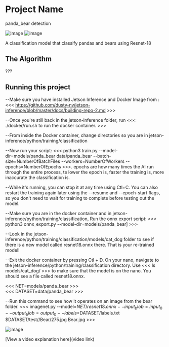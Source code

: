 # Project Name

panda_bear detection

![image](https://github.com/Michael13527/panda_bear-detection/assets/173301284/740a53d8-bf1b-4784-aa3e-f79df6a0f890)
![image](https://github.com/Michael13527/panda_bear-detection/assets/173301284/390eda6c-be4f-4c1c-9f7e-ec86205ba871)

A classification model that classify pandas and bears using Resnet-18

## The Algorithm

???

## Running this project
--Make sure you have installed Jetson Inference and Docker Image from :   <<< https://github.com/dusty-nv/jetson-inference/blob/master/docs/building-repo-2.md >>>

--Once you're still back in the jetson-inference folder, run          <<< ./docker/run.sh to run the docker container. >>>

--From inside the Docker container, change directories so you are in jetson-inference/python/training/classification

--Now run your script:        <<< python3 train.py --model-dir=models/panda_bear data/panda_bear --batch-size=NumberOfBatchFiles --workers=NumberOfWorkers --epochs=NumberOfEpochs >>>. 
        epochs are how many times the AI run through the entire process, te lower the epoch is, faster the training is, more inaccurate the classification is. 

--While it's running, you can stop it at any time using Ctl+C. You can also restart the training again later using the --resume and --epoch-start flags, so you don't need to wait for training to complete before testing out the model.

--Make sure you are in the docker container and in jetson-inference/python/training/classification, Run the onnx export script:          <<< python3 onnx_export.py --model-dir=models/panda_bear] >>>

--Look in the jetson-inference/python/training/classification/models/cat_dog folder to see if there is a new model called resnet18.onnx there. That is your re-trained model!

--Exit the docker container by pressing Ctl + D.
On your nano, navigate to the jetson-inference/python/training/classification directory.
Use <<< ls models/cat_dog/ >>> to make sure that the model is on the nano. You should see a file called resnet18.onnx.


<<< NET=models/panda_bear >>>                                                                                                                                                                  
<<< DATASET=data/panda_bear >>>

--Run this command to see how it operates on an image from the bear folder.      <<< imagenet.py --model=$NET/resnet18.onnx --input_blob=input_0 --output_blob=output_0 --labels=$DATASET/labels.txt $DATASET/test//Bear/275.jpg Bear.jpg >>>

![image](https://github.com/Michael13527/panda_bear-detection/assets/173301284/33ebc332-c4af-4c8f-8f96-6ce01270e914)





[View a video explanation here](video link)
